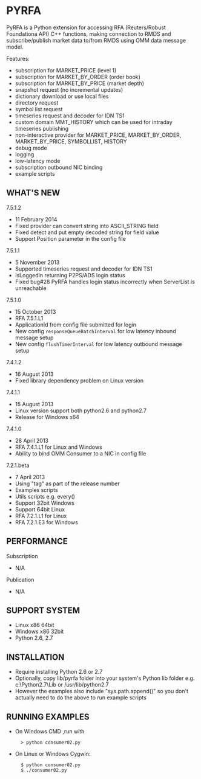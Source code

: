 PYRFA
=====

PyRFA is a Python extension for accessing RFA (Reuters/Robust Foundationa API)
C++ functions, making connection to RMDS and subscribe/publish market data to/from RMDS
using OMM data message model.

Features:
* subscription for MARKET_PRICE (level 1)
* subscription for MARKET_BY_ORDER (order book)
* subscription for MARKET_BY_PRICE (market depth)
* snapshot request (no incremental updates)
* dictionary download or use local files
* directory request
* symbol list request
* timeseries request and decoder for IDN TS1
* custom domain MMT_HISTORY which can be used for intraday timeseries publishing
* non-interactive provider for MARKET_PRICE, MARKET_BY_ORDER, MARKET_BY_PRICE, SYMBOLLIST, HISTORY
* debug mode
* logging
* low-latency mode
* subscription outbound NIC binding
* example scripts

WHAT'S NEW
----------
7.5.1.2
* 11 February 2014
* Fixed provider can convert string into ASCII_STRING field
* Fixed detect and put empty decoded string for field value
* Support Position parameter in the config file

7.5.1.1
* 5 November 2013
* Supported timeseries request and decoder for IDN TS1
* isLoggedIn returning P2PS/ADS login status
* Fixed bug#28 PyRFA handles login status incorrectly when ServerList is unreachable

7.5.1.0
* 15 October 2013
* RFA 7.5.1.L1
* ApplicationId from config file submitted for login
* New config `responseQueueBatchInterval` for low latency inbound message setup
* New config `flushTimerInterval` for low latency outbound message setup

7.4.1.2
* 16 August 2013
* Fixed library dependency problem on Linux version

7.4.1.1
* 15 August 2013
* Linux version support both python2.6 and python2.7
* Release for Windows x64

7.4.1.0
* 28 April 2013
* RFA 7.4.1.L1 for Linux and Windows
* Ability to bind OMM Consumer to a NIC in config file

7.2.1.beta
* 7 April 2013
* Using "tag" as part of the release number
* Examples scripts
* Utils scripts e.g. every()
* Support 32bit Windows
* Support 64bit Linux
* RFA 7.2.1.L1 for Linux
* RFA 7.2.1.E3 for Windows
    
PERFORMANCE
-----------
Subscription
* N/A

Publication
* N/A

SUPPORT SYSTEM
--------------
* Linux x86 64bit
* Windows x86 32bit
* Python 2.6, 2.7

INSTALLATION
------------
* Require installing Python 2.6 or 2.7
* Optionally, copy lib/pyrfa folder into your system's Python lib folder e.g. c:\Python2.7\Lib or /usr/lib/python2.7
* However the examples also include "sys.path.append()" so you don't actually need to do the above to run example scripts

RUNNING EXAMPLES
----------------
* On Windows CMD ,run with
    
        > python consumer02.py
        
* On Linux or Windows Cygwin:
    
        $ python consumer02.py
        $ ./consumer02.py


